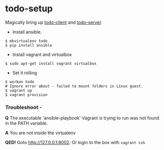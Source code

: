 # todo-setup

Magically bring up [todo-client](https://github.com/caulagi/todo-client)
and [todo-server](https://github.com/caulagi/todo-server).

* Install ansible.

```
$ mkvirtualenv todo
$ pip install ansible
```

* Install vagrant and virtualbox

```
$ sudo apt-get install vagrant virtualbox
```

* Set it rolling 

```
$ workon todo
# Ignore error about - failed to mount folders in Linux guest.
$ vagrant up
$ vagrant provision
```

### Troubleshoot -

**Q** The executable 'ansible-playbook' Vagrant is trying to run was not
found in the PATH variable.

**A**  You are not inside the virtualenv


**QED!**  Goto http://127.0.0.1:8002.  Or login to the box with ```vagrant ssh```

